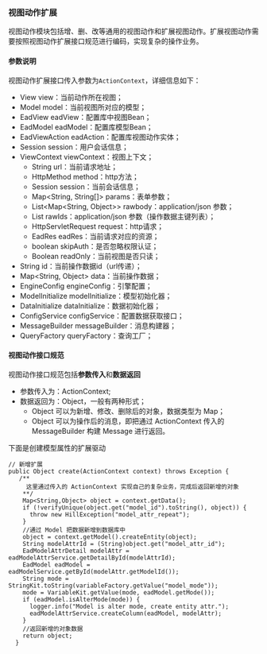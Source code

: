 ### 视图动作扩展

视图动作模块包括增、删、改等通用的视图动作和扩展视图动作。扩展视图动作需要按照视图动作扩展接口规范进行编码，实现复杂的操作业务。

#### 参数说明

视图动作扩展接口传入参数为`ActionContext`，详细信息如下：
- View view：当前动作所在视图；
- Model model：当前视图所对应的模型；
- EadView eadView：配置库中视图Bean；
- EadModel eadModel：配置库模型Bean；
- EadViewAction eadAction：配置库视图动作实体；
- Session session：用户会话信息；
- ViewContext viewContext：视图上下文；
  - String url：当前请求地址；
  - HttpMethod method：http方法；
  - Session session：当前会话信息；
  - Map<String, String[]> params：表单参数；
  - List<Map<String, Object>> rawbody：application/json 参数；
  - List<String> rawIds：application/json 参数（操作数据主键列表）；
  - HttpServletRequest request：http请求；
  - EadRes eadRes：当前请求对应的资源；
  - boolean skipAuth：是否忽略权限认证；
  - Boolean readOnly：当前视图是否只读；
- String id：当前操作数据id（url传递）；
- Map<String, Object> data：当前操作数据；
- EngineConfig engineConfig：引擎配置；
- ModelInitialize modelInitialize：模型初始化器；
- DataInitialize dataInitialize：数据初始化器；
- ConfigService configService：配置数据获取接口；
- MessageBuilder messageBuilder：消息构建器；
- QueryFactory queryFactory：查询工厂；

#### 视图动作接口规范

视图动作接口规范包括**参数传入**和**数据返回**
- 参数传入为：ActionContext;
- 数据返回为：Object，一般有两种形式；
  - Object 可以为新增、修改、删除后的对象，数据类型为 Map；
  - Object 可以为操作后的消息，即把通过 ActionContext 传入的 MessageBuilder 构建 Message 进行返回。

下面是创建模型属性的扩展驱动

```
// 新增扩展
public Object create(ActionContext context) throws Exception {
   /**
     这里通过传入的 ActionContext 实现自己的复杂业务，完成后返回新增的对象
    **/
    Map<String,Object> object = context.getData();
    if (!verifyUnique(object.get("model_id").toString(), object)) {
      throw new HillException("model_attr_repeat");
    }
    //通过 Model 把数据新增到数据库中
    object = context.getModel().createEntity(object);
    String modelAttrId = (String)object.get("model_attr_id");
    EadModelAttrDetail modelAttr = eadModelAttrService.getDetailById(modelAttrId);
    EadModel eadModel = eadModelService.getById(modelAttr.getModelId());
    String mode = StringKit.toString(variableFactory.getValue("model_mode"));
    mode = VariableKit.getValue(mode, eadModel.getMode());
    if (eadModel.isAlterMode(mode)) {
      logger.info("Model is alter mode, create entity attr.");
      eadModelAttrService.createColumn(eadModel, modelAttr);
    }
    //返回新增的对象数据
    return object;
  }

```